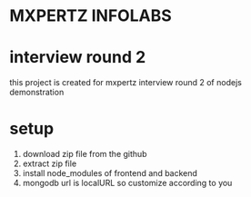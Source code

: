 

# MXPERTZ INFOLABS

# interview round 2

this project is created for mxpertz interview round 2 of nodejs demonstration 

# setup

1. download zip file from the github
2. extract zip file 
3. install node_modules of frontend and backend 
4. mongodb url is localURL so customize according to you

